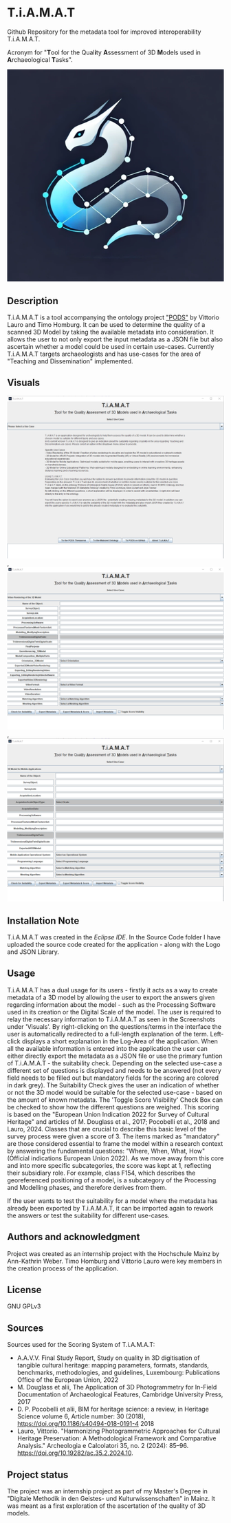 # T.i.A.M.A.T
Github Repository for the metadata tool for improved interoperability T.i.A.M.A.T.

Acronym for "**T**ool for the Qual**i**ty **A**ssessment of 3D **M**odels used in **A**rchaeological **T**asks". 

![Logo](images/Logo_Tiamat.png)

## Description
T.i.A.M.A.T is a tool accompanying the ontology project ["PODS"](https://github.com/Vlauro/PODS) by Vittorio Lauro and Timo Homburg. It can be used to determine the quality of a scanned 3D Model by taking the available metadata into consideration. It allows the user to not only export the input metadata as a JSON file but also ascertain whether a model could be used in certain use-cases. Currently T.i.A.M.A.T targets archaeologists and has use-cases for the area of "Teaching and Dissemination" implemented.

## Visuals
![Selection Screen](images/Selection_Screen.png), 
![Video Rendering Screen](images/Video_Rendering.png), 
![Mobile Application Screen](images/Mobile_Application_Screen.png)

## Installation Note
T.i.A.M.A.T was created in the _Eclipse IDE_. In the Source Code folder I have uploaded the source code created for the application - along with the Logo and JSON Library.

## Usage
T.i.A.M.A.T has a dual usage for its users - firstly it acts as a way to create metadata of a 3D model by allowing the user to export the answers given regarding information about the model - such as the Processing Software used in its creation or the Digital Scale of the model. The user is required to relay the necessary information to T.i.A.M.A.T as seen in the Screenshots under 'Visuals'. By right-clicking on the questions/terms in the interface the user is automatically redirected to a full-length explanation of the term. Left-click displays a short explanation in the Log-Area of the application.
When all the available information is entered into the application the user can either directly export the metadata as a JSON file or use the primary funtion of T.i.A.M.A.T - the suitability check. Depending on the selected use-case a different set of questions is displayed and needs to be answered (not every field needs to be filled out but mandatory fields for the scoring are colored in dark grey). The Suitability Check gives the user an indication of whether or not the 3D model would be suitable for the selected use-case - based on the amount of known metadata. The 'Toggle Score Visibility' Check Box can be checked to show how the different questions are weighed. 
This scoring is based on the "European Union Indication 2022 for Survey of Cultural Heritage" and articles of M. Douglass et al., 2017; Pocobelli et al., 2018 and Lauro, 2024. 
Classes that are crucial to describe this basic level of the survey process were given a score of 3.
The items marked as "mandatory" are those considered essential to frame the model within a research context by answering the fundamental questions: "Where, When, What, How" (Official indications European Union 2022). As we move away from this core and into more specific subcategories, the score was kept at 1, reflecting their subsidiary role. For example, class F154, which describes the georeferenced positioning of a model, is a subcategory of the Processing and Modelling phases, and therefore derives from them.

If the user wants to test the suitability for a model where the metadata has already been exported by T.i.A.M.A.T, it can be imported again to rework the answers or test the suitability for different use-cases.

## Authors and acknowledgment
Project was created as an internship project with the Hochschule Mainz by Ann-Kathrin Weber.
Timo Homburg and Vittorio Lauro were key members in the creation process of the application.

## License
GNU GPLv3

## Sources

Sources used for the Scoring System of T.i.A.M.A.T:

- A.A.V.V. Final Study Report, Study on quality in 3D digitisation of tangible cultural heritage: mapping parameters, formats, standards, benchmarks, methodologies, and guidelines, Luxembourg: Publications Office of the European Union, 2022
- M. Douglass et alii, The Application of 3D Photogrammetry for In-Field Documentation of Archaeological Features, Cambridge University Press, 2017
- D. P. Pocobelli et alii, BIM for heritage science: a review, in Heritage Science volume 6, Article number: 30 (2018), https://doi.org/10.1186/s40494-018-0191-4 2018
- Lauro, Vittorio. "Harmonizing Photogrammetric Approaches for Cultural Heritage Preservation: A Methodological Framework and Comparative Analysis." Archeologia e Calcolatori 35, no. 2 (2024): 85–96. https://doi.org/10.19282/ac.35.2.2024.10.

## Project status
The project was an internship project as part of my Master's Degree in "Digitale Methodik in den Geistes- und Kulturwissenschaften" in Mainz. It was meant as a first exploration of the ascertation of the quality of 3D models.
